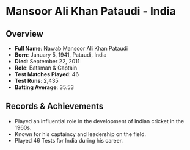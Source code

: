 # Mansoor Ali Khan Pataudi - India

## Overview
- **Full Name**: Nawab Mansoor Ali Khan Pataudi
- **Born**: January 5, 1941, Pataudi, India
- **Died**: September 22, 2011
- **Role**: Batsman & Captain
- **Test Matches Played**: 46
- **Test Runs**: 2,435
- **Batting Average**: 35.53

## Records & Achievements
- Played an influential role in the development of Indian cricket in the 1960s.
- Known for his captaincy and leadership on the field.
- Played 46 Tests for India during his career.
